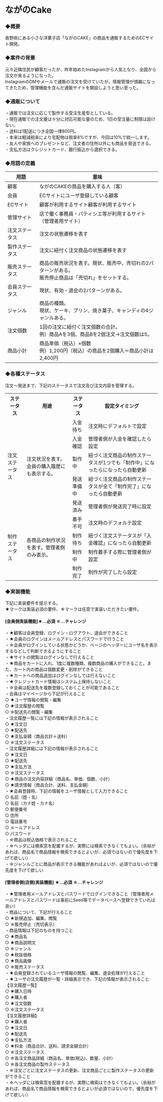 # ながのCake

### ◆概要
長野県にある小さな洋菓子店「ながのCAKE」の商品を通販するためのECサイト開発。

### ◆案件の背景
元々近隣住民が顧客だったが、昨年始めたInstagramから人気となり、全国から注文が来るようになった。  
InstagramのDMやメールで通販の注文を受けていたが、情報管理が煩雑になってきたため、管理機能を含んだ通販サイトを開設しようと思い至った。

### ◆通販について
・通販では注文に応じて製作する受注生産型としている。  
・現在通販での注文量は十分に対応可能な量のため、1日の受注量に制限は設けない。  
・送料は1配送につき全国一律800円。  
・本来は軽減税率により宅配物は税率8%ですが、今回は10%で統一します。  
・友人や家族へのプレゼントなど、注文者の住所以外にも商品を発送できる。  
・支払方法はクレジットカード、銀行振込から選択できる。  

### ◆用語の定義
|  用語  |  意味 |
| ---- | ---- |
|  顧客  |  ながのCAKEの商品を購入する人（客）  |
|  会員  |  ECサイトにユーザ登録している顧客  |
|  ECサイト  |  顧客が利用するサイト顧客が利用するサイト  |
|  管理サイト  |  店で働く事務員・パティシエ等が利用するサイト（管理者用サイト）  |
|  注文ステータス  |  注文の状態遷移を表す  |
|  製作ステータス  |  注文に紐付く注文商品の状態遷移を表す  |
|  販売ステータス  |  商品の販売状況を表す。現状、販売中、売切れの2パターンがある。<br>販売停止商品は「売切れ」をセットする。  |
|  会員ステータス  |  現状、有効・退会の2パターンがある。  |
|  ジャンル  |  商品の種類。<br>現状、ケーキ、プリン、焼き菓子、キャンディの4ジャンルある。  |
|  注文個数  |  1回の注文に紐付く注文個数の合計。<br>例）商品Aを3個、商品Bを2個注文→注文個数は5。  |
|  商品小計  |  商品単価（税込）×個数<br>例）1,200円（税込）の商品を2個購入＝商品小計は2,400円  |

### ◆各種ステータス
注文〜発送まで、下記のステータスで注文及び注文内容を管理する。
<table>
  <tr>
    <th>ステータス</th>
    <th>用途</th>
    <th>ステータス</th>
    <th>設定タイミング</th>
  </tr>
  <tr>
    <td rowspan=5>注文ステータス</td>
    <td rowspan=5>注文状況を表す。会員の購入履歴にも表示する。</td>
    <td>入金待ち</td>
    <td>注文時にデフォルトで設定</td>
  </tr>
  <tr>
    <td>入金確認</td>
    <td>管理者側が入金を確認したら設定</td>
  </tr>
  <tr>
    <td>製作中</td>
    <td>紐づく注文商品の制作ステータスが1つでも「制作中」になったらになったら自動更新</td>
  </tr>
  <tr>
    <td>発送準備中</td>
    <td>紐づく注文商品の制作ステータスが全て「制作完了」になったら自動更新</td>
  </tr>
  <tr>
    <td>発送済み</td>
    <td>管理者側が発送完了時に設定</td>
  </tr>
  <tr>
    <td rowspan=4>制作ステータス</td>
    <td rowspan=4>各商品の制作状況を表す。管理者側のみ表示。</td>
    <td>着手不可</td>
    <td>注文時のデフォルテ設定</td>
  </tr>
  <tr>
    <td>制作待ち</td>
    <td>紐づく注文ステータスが「入金確認」になったら自動更新</td>
  </tr>
  <tr>
    <td>制作中</td>
    <td>制作着手する際に管理者側が設定</td>
  </tr>
  <tr>
    <td>制作完了</td>
    <td>制作が完了したら設定</td>
  </tr>
</table>

### ◆実装機能
下記に実装要件を提示する。  
★マークは実装必須の要件、☆マークは任意で実装いただきたい要件。

#### [会員側実装機能]★...必須 ☆...チャレンジ
・★顧客は会員登録、ログイン・ログアウト、退会ができること  
・★会員のログインはメールアドレスとパスワードで行うこと  
・☆会員がログインしている状態かどうか、ページのヘッダーにユーザ名を表示するなどして判断できるようにすること  
・★サイトの閲覧はログインなしで行えること  
・★商品をカートに入れ、1度に複数種類、複数商品の購入ができること。また、カート内の商品は個数変更・削除ができること  
・★カートへの商品追加はログインなしでは行えないこと  
・★クレジットカード情報はシステム上保持しないこと  
・☆会員は配送先を複数登録しておくことが可能であること  
・会員はマイページから下記が行えること  
    ○ ★ユーザ情報の閲覧・編集  
    ○ ★注文履歴の閲覧  
    ○ ☆配送先の閲覧・編集  
・注文履歴一覧には下記の情報が表示されること  
    ○ ★注文日  
    ○ ★配送先  
    ○ ★支払金額（商品合計＋送料）  
    ○ ☆注文ステータス  
・注文履歴詳細には下記の情報が表示されること  
    ○ ★注文日  
    ○ ★配送先  
    ○ ★支払方法  
    ○ ☆注文ステータス  
    ○ ★商品の注文内容詳細（商品名、単価、個数、小計）  
    ○ ★請求情報（商品合計、送料、支払金額）  
・★会員登録時、下記の情報をユーザ情報として入力できること  
    ○ 名前（姓・名）  
    ○ 名前（カナ姓・カナ名）  
    ○ 郵便番号  
    ○ 住所  
    ○ 電話番号  
    ○ メールアドレス  
    ○ パスワード  
・☆商品は税込価格で表示されること  
・☆ヘッダには検索窓を配置するが、実際には検索できなくてもよい。（余裕があれば、商品名で商品情報を検索できるとよいが、必須ではないので優先度を下げて欲しい）  
・☆ジャンルごとに商品が表示できる機能があればよいが、必須ではないので優先度を下げて欲しい  

#### [管理者側(店側)実装機能] ★...必須 ☆...チャレンジ
・★管理者用メールアドレスとパスワードでログインできること（管理者用メールアドレスとパスワードは事前にSeed等でデータベースへ登録できていれば良い）  
・商品について、下記が行えること  
    ○ ★新規追加、編集、閲覧  
    ○ ☆販売停止（売切表示）  
・商品情報は下記のものを持つこと  
    ○ ★商品名  
    ○ ★商品説明文  
    ○ ☆ジャンル  
    ○ ★税抜価格  
    ○ ★商品画像  
    ○ ☆販売ステータス  
・★会員登録されているユーザ情報の閲覧、編集、退会処理が行えること  
・★ユーザの注文履歴が一覧・詳細表示でき、下記の情報が表示されること  
  【注文履歴一覧】  
    ○ ★購入日時  
    ○ ★購入者  
    ○ ★注文個数  
    ○ ☆注文ステータス  
  【注文履歴詳細】  
    ○ ★購入者  
    ○ ★注文日  
    ○ ★配送先  
    ○ ★支払方法  
    ○ ★料金（商品合計、送料、請求金額合計）  
    ○ ☆注文ステータス  
    ○ ☆各注文商品詳細（商品名、単価(税込)、数量、小計）  
    ○ ☆各注文商品の製作ステータス  
・☆注文ごとに注文ステータスの更新、注文商品ごとに製作ステータスの更新ができること  
・☆ヘッダには検索窓を配置するが、実際に検索はできなくてもよい。（余裕があれば、商品名で商品情報を検索できるとよいが必須ではないので、優先度を下げて欲しい）
